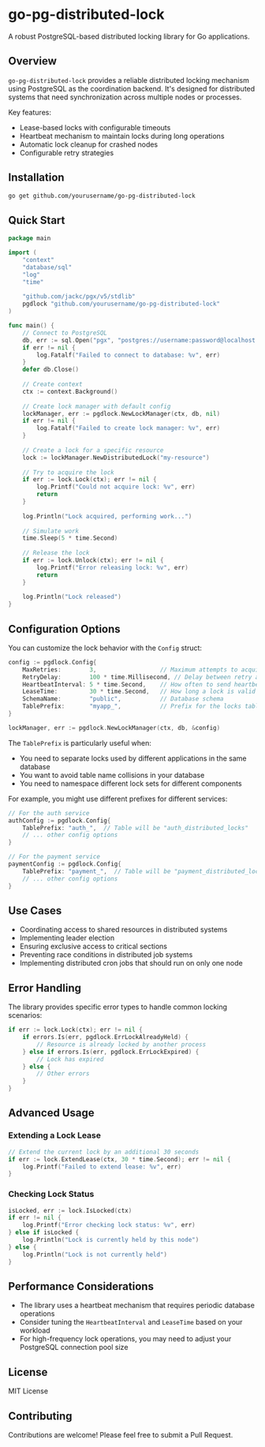 # go-pg-distributed-lock

A robust PostgreSQL-based distributed locking library for Go applications.

## Overview

`go-pg-distributed-lock` provides a reliable distributed locking mechanism using PostgreSQL as the coordination backend. It's designed for distributed systems that need synchronization across multiple nodes or processes.

Key features:
- Lease-based locks with configurable timeouts
- Heartbeat mechanism to maintain locks during long operations
- Automatic lock cleanup for crashed nodes
- Configurable retry strategies

## Installation

```bash
go get github.com/yourusername/go-pg-distributed-lock
```

## Quick Start

```go
package main

import (
    "context"
    "database/sql"
    "log"
    "time"
    
    "github.com/jackc/pgx/v5/stdlib"
    pgdlock "github.com/yourusername/go-pg-distributed-lock"
)

func main() {
    // Connect to PostgreSQL
    db, err := sql.Open("pgx", "postgres://username:password@localhost:5432/dbname")
    if err != nil {
        log.Fatalf("Failed to connect to database: %v", err)
    }
    defer db.Close()
    
    // Create context
    ctx := context.Background()
    
    // Create lock manager with default config
    lockManager, err := pgdlock.NewLockManager(ctx, db, nil)
    if err != nil {
        log.Fatalf("Failed to create lock manager: %v", err)
    }
    
    // Create a lock for a specific resource
    lock := lockManager.NewDistributedLock("my-resource")
    
    // Try to acquire the lock
    if err := lock.Lock(ctx); err != nil {
        log.Printf("Could not acquire lock: %v", err)
        return
    }
    
    log.Println("Lock acquired, performing work...")
    
    // Simulate work
    time.Sleep(5 * time.Second)
    
    // Release the lock
    if err := lock.Unlock(ctx); err != nil {
        log.Printf("Error releasing lock: %v", err)
        return
    }
    
    log.Println("Lock released")
}
```

## Configuration Options

You can customize the lock behavior with the `Config` struct:

```go
config := pgdlock.Config{
    MaxRetries:        3,                  // Maximum attempts to acquire a lock
    RetryDelay:        100 * time.Millisecond, // Delay between retry attempts
    HeartbeatInterval: 5 * time.Second,    // How often to send heartbeats
    LeaseTime:         30 * time.Second,   // How long a lock is valid
    SchemaName:        "public",           // Database schema
    TablePrefix:       "myapp_",           // Prefix for the locks table (results in "myapp_distributed_locks")
}

lockManager, err := pgdlock.NewLockManager(ctx, db, &config)
```

The `TablePrefix` is particularly useful when:
- You need to separate locks used by different applications in the same database
- You want to avoid table name collisions in your database
- You need to namespace different lock sets for different components

For example, you might use different prefixes for different services:
```go
// For the auth service
authConfig := pgdlock.Config{
    TablePrefix: "auth_",  // Table will be "auth_distributed_locks"
    // ... other config options
}

// For the payment service
paymentConfig := pgdlock.Config{
    TablePrefix: "payment_",  // Table will be "payment_distributed_locks"
    // ... other config options
}
```

## Use Cases

- Coordinating access to shared resources in distributed systems
- Implementing leader election
- Ensuring exclusive access to critical sections
- Preventing race conditions in distributed job systems
- Implementing distributed cron jobs that should run on only one node

## Error Handling

The library provides specific error types to handle common locking scenarios:

```go
if err := lock.Lock(ctx); err != nil {
    if errors.Is(err, pgdlock.ErrLockAlreadyHeld) {
        // Resource is already locked by another process
    } else if errors.Is(err, pgdlock.ErrLockExpired) {
        // Lock has expired
    } else {
        // Other errors
    }
}
```

## Advanced Usage

### Extending a Lock Lease

```go
// Extend the current lock by an additional 30 seconds
if err := lock.ExtendLease(ctx, 30 * time.Second); err != nil {
    log.Printf("Failed to extend lease: %v", err)
}
```

### Checking Lock Status

```go
isLocked, err := lock.IsLocked(ctx)
if err != nil {
    log.Printf("Error checking lock status: %v", err)
} else if isLocked {
    log.Println("Lock is currently held by this node")
} else {
    log.Println("Lock is not currently held")
}
```

## Performance Considerations

- The library uses a heartbeat mechanism that requires periodic database operations
- Consider tuning the `HeartbeatInterval` and `LeaseTime` based on your workload
- For high-frequency lock operations, you may need to adjust your PostgreSQL connection pool size

## License

MIT License

## Contributing

Contributions are welcome! Please feel free to submit a Pull Request.